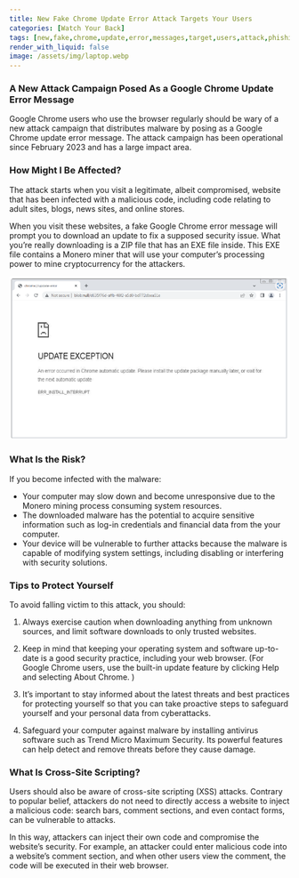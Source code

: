 ```yaml
---
title: New Fake Chrome Update Error Attack Targets Your Users
categories: [Watch Your Back]
tags: [new,fake,chrome,update,error,messages,target,users,attack,phishing,google]
render_with_liquid: false
image: /assets/img/laptop.webp
---
```


### A New Attack Campaign Posed As a Google Chrome Update Error Message

Google Chrome users who use the browser regularly should be wary of a new attack campaign that distributes malware by posing as a Google Chrome update error message. The attack campaign has been operational since February 2023 and has a large impact area. 

### How Might I Be Affected? 

The attack starts when you visit a legitimate, albeit compromised, website that has been infected with a malicious code, including code relating to adult sites, blogs, news sites, and online stores. 

When you visit these websites, a fake Google Chrome error message will prompt you to download an update to fix a supposed security issue. What you’re really downloading is a ZIP file that has an EXE file inside. This EXE file contains a Monero miner that will use your computer’s processing power to mine cryptocurrency for the attackers. 

![Fake Google Message](/assets/img/fake-google-message.png)

### What Is the Risk? 

If you become infected with the malware: 

* Your computer may slow down and become unresponsive due to the Monero mining process consuming system resources. 
* The downloaded malware has the potential to acquire sensitive information such as log-in credentials and financial data from the your computer.  
* Your device will be vulnerable to further attacks because the malware is capable of modifying system settings, including disabling or interfering with security solutions. 

### Tips to Protect Yourself

To avoid falling victim to this attack, you should: 

1. Always exercise caution when downloading anything from unknown sources, and limit software downloads to only trusted websites. 

2. Keep in mind that keeping your operating system and software up-to-date is a good security practice, including your web browser.  (For Google Chrome users, use the built-in update feature by clicking Help and selecting About Chrome. )

3. It’s important to stay informed about the latest threats and best practices for protecting yourself so that you can take proactive steps to safeguard yourself and your personal data from cyberattacks.  

4. Safeguard your computer against malware by installing antivirus software such as Trend Micro Maximum Security. Its powerful features can help detect and remove threats before they cause damage. 

### What Is Cross-Site Scripting? 

Users should also be aware of cross-site scripting (XSS) attacks. Contrary to popular belief, attackers do not need to directly access a website to inject a malicious code: search bars, comment sections, and even contact forms, can be vulnerable to attacks.  

In this way, attackers can inject their own code and compromise the website’s security. For example, an attacker could enter malicious code into a website’s comment section, and when other users view the comment, the code will be executed in their web browser. 